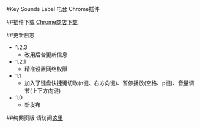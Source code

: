 #Key Sounds Label 电台 Chrome插件

##插件下载
[Chrome商店下载](https://chrome.google.com/webstore/detail/key-sounds-label-fm/hljmofdmkkbjcnegokhlhnginjambmpf?authuser=1)

##更新日志
- 1.2.3
  - 改用后台更新信息
- 1.2.1
  - 精准设置网络权限
- 1.1
  - 加入了键盘快捷键切歌(n键、右方向键)、暂停播放(空格、p键)、音量调节(上下方向键)
- 1.0
  - 新发布



##纯网页版
请访问[这里](http://kslm.oldcat.me)


